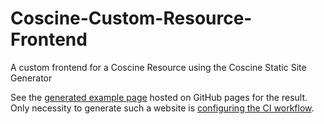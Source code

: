# Coscine-Custom-Resource-Frontend
A custom frontend for a Coscine Resource using the Coscine Static Site Generator

See the [generated example page](https://palomena.github.io/Coscine-Custom-Resource-Frontend/) hosted on GitHub pages for the result. Only necessity to generate such a website is [configuring the CI workflow](https://github.com/palomena/Coscine-Custom-Resource-Frontend/blob/master/.github/workflows/coscine.yml).

